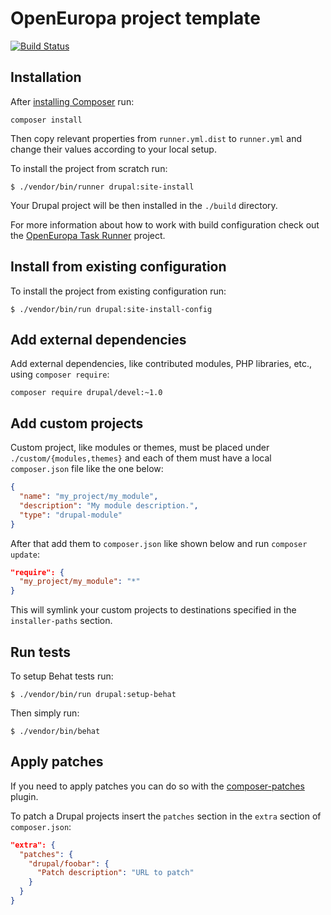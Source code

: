 # OpenEuropa project template

[![Build Status](https://travis-ci.org/ec-europa/oe-project.svg?branch=master)](https://travis-ci.org/ec-europa/oe-project)

## Installation

After [installing Composer](https://getcomposer.org/doc/00-intro.md#installation-linux-unix-osx) run:

```
composer install
```

Then copy relevant properties from `runner.yml.dist` to `runner.yml` and change their values according to your local setup.

To install the project from scratch run:

```
$ ./vendor/bin/runner drupal:site-install
```

Your Drupal project will be then installed in the `./build` directory.

For more information about how to work with build configuration check out the [OpenEuropa Task Runner](https://github.com/ec-europa/oe-task-runner)
project.

## Install from existing configuration

To install the project from existing configuration run:

```
$ ./vendor/bin/run drupal:site-install-config
```

## Add external dependencies

Add external dependencies, like contributed modules, PHP libraries, etc., using `composer require`:

```
composer require drupal/devel:~1.0
```

## Add custom projects

Custom project, like modules or themes, must be placed under `./custom/{modules,themes}` and each of them must have
a local `composer.json` file like the one below:

```json
{
  "name": "my_project/my_module",
  "description": "My module description.",
  "type": "drupal-module"
}
```

After that add them to `composer.json` like shown below and run `composer update`:

```json
"require": {
  "my_project/my_module": "*"
}
```

This will symlink your custom projects to destinations specified in the `installer-paths` section.

## Run tests

To setup Behat tests run:

```
$ ./vendor/bin/run drupal:setup-behat
```

Then simply run:

```
$ ./vendor/bin/behat
```

## Apply patches

If you need to apply patches you can do so with the [composer-patches](https://github.com/cweagans/composer-patches) plugin.

To patch a Drupal projects insert the `patches` section in the `extra` section of `composer.json`:

```json
"extra": {
  "patches": {
    "drupal/foobar": {
      "Patch description": "URL to patch"
    }
  }
}
```
